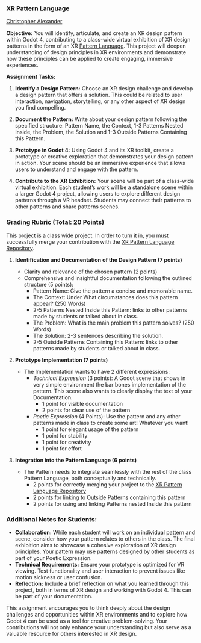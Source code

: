 ### XR Pattern Language

[Christopher Alexander](../Resources/Christopher_Alexander/README.md)

**Objective:** You will identify, articulate, and create an XR design pattern within Godot 4, contributing to a class-wide virtual exhibition of XR design patterns in the form of an XR [Pattern Language](https://en.wikipedia.org/wiki/Pattern_language). This project will deepen understanding of design principles in XR environments and demonstrate how these principles can be applied to create engaging, immersive experiences.

**Assignment Tasks:**

1. **Identify a Design Pattern:** Choose an XR design challenge and develop a design pattern that offers a solution. This could be related to user interaction, navigation, storytelling, or any other aspect of XR design you find compelling.

2. **Document the Pattern:** Write about your design pattern following the specified structure: Pattern Name, the Context, 1-3 Patterns Nested Inside, the Problem, the Solution and 1-3 Outside Patterns Containing this Pattern.

3. **Prototype in Godot 4:** Using Godot 4 and its XR toolkit, create a prototype or creative exploration that demonstrates your design pattern in action. Your scene should be an immersive experience that allows users to understand and engage with the pattern.

4. **Contribute to the XR Exhibition:** Your scene will be part of a class-wide virtual exhibition. Each student’s work will be a standalone scene within a larger Godot 4 project, allowing users to explore different design patterns through a VR headset. Students may connect their patterns to other patterns and share patterns scenes.

### Grading Rubric (Total: 20 Points)

This project is a class wide project. In order to turn it in, you must successfully merge your contribution with the [XR Pattern Language Repository](https://github.com/bezark/XR-Pattern-Language).

1. **Identification and Documentation of the Design Pattern (7 points)**
   - Clarity and relevance of the chosen pattern (2 points)
   - Comprehensive and insightful documentation following the outlined structure (5 points):
     - Pattern Name: Give the pattern a concise and memorable name.
     - The Context: Under What circumstances does this pattern appear?  (250 Words)
     - 2-5 Patterns Nested Inside this Pattern: links to other patterns made by students or talked about in class.
     - The Problem: What is the main problem this pattern solves? (250 Words)
     - The Solution: 2-3 sentences describing the solution.
     - 2-5 Outside Patterns Containing this Pattern: links to other patterns made by students or talked about in class.

2. **Prototype Implementation (7 points)**
   - The Implementation wants to have 2 different expressions:
     - *Technical Expression* (3 points): A Godot scene that shows in very simple environment the bar bones implementation of the pattern. This scene also wants to clearly display the text of your Documentation.
       - 1 point for visible documentation
       - 2 points for clear use of the pattern
     - *Poetic Expression* (4 Points): Use the pattern and any other patterns made in class to create some art! Whatever you want!
       - 1 point for elegant usage of the pattern
       - 1 point for stability
       - 1 point for creativity
       - 1 point for effort

4. **Integration into the Pattern Language (6 points)**
   - The Pattern needs to integrate seamlessly with the rest of the class Pattern Language, both conceptually and technically.
     - 2 points for correctly merging your project to the [XR Pattern Language Repository](https://github.com/bezark/XR-Pattern-Language)
     - 2 points for linking to Outside Patterns containing this pattern
     - 2 points for using and linking Patterns nested Inside this pattern

### Additional Notes for Students:
- **Collaboration:** While each student will work on an individual pattern and scene, consider how your pattern relates to others in the class. The final exhibition aims to showcase a cohesive exploration of XR design principles. Your pattern may use patterns designed by other students as part of your Poetic Expression.
- **Technical Requirements:** Ensure your prototype is optimized for VR viewing. Test functionality and user interaction to prevent issues like motion sickness or user confusion.
- **Reflection:** Include a brief reflection on what you learned through this project, both in terms of XR design and working with Godot 4. This can be part of your documentation.

This assignment encourages you to think deeply about the design challenges and opportunities within XR environments and to explore how Godot 4 can be used as a tool for creative problem-solving. Your contributions will not only enhance your understanding but also serve as a valuable resource for others interested in XR design.
